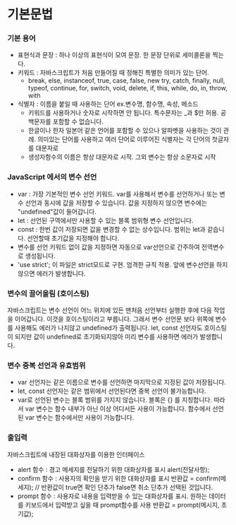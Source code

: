 # 기본문법

### 기본 용어
 - 표현식과 문장 : 하나 이상의 표현식이 모여 문장. 한 문장 단위로 세미콜론을 찍는다.
 - 키워드 : 자바스크립트가 처음 만들어질 때 정해진 특별한 의미가 있는 단어.  
   - break, else, instanceof, true, case, false, new try, catch, finally, null, typeof, continue, for, switch, void, delete, if, this, while, do, in, throw, with
 - 식별자 : 이름을 붙일 때 사용하는 단어 ex.변수명, 함수명, 속성, 메소드
   - 키워드를 사용하거나 숫자로 시작하면 안 됩니다. 특수문자는 _과 $만 허용. 공백문자를 포함할 수 없습니다.
   - 한글이나 한자 일본어 같은 언어를 포함할 수 있으나 알파벳을 사용하는 것이 관례. 의미있는 단어를 사용하고 여러 단어로 이루어진 식별자는 각 단어의 첫글자를 대문자로
   - 생성자함수의 이름은 항상 대문자로 시작. 그외 변수는 항상 소문자로 시작

### JavaScript 에서의 변수 선언
 - var : 가장 기본적인 변수 선언 키워드. var를 사용해서 변수를 선언하거나 또는 변수 선언과 동시에 값을 저장할 수 있습니다. 값을 지정하지 않으면 변수에는 "undefined"값이 들어갑니다.
 - let : 선언된 구역에서만 사용할 수 있는 블록 범위형 변수 선언입니다. 
 - const : 한번 값이 저장되면 값을 변경할 수 없는 상수입니다. 범위는 let과 같습니다. 선언할때 초기값을 지정해야 합니다. 
 - 변수를 선언 키워드 없이 값을 지정하면 자동으로 var선언으로 간주하여 전역변수로 생성됩니다.
 - 'use strict'; 이 파일은 strict모드로 구현. 엄격한 규칙 적용. 앞에 변수선언을 하지 않으면 에러가 발생합니다.

### 변수의 끌어올림 (호이스팅)
자바스크립트는 변수 선언이 어느 위치에 있든 맨처음 선언부터 실행한 후에 다음 작업을 이어갑니다. 이것을 호이스팅이라고 부릅니다. 그래서 변수 선언문 보다 위쪽에 변수를 사용해도 에러가 나지않고 undefined가 출력됩니다.
let, const 선언자도 호이스팅이 되지만 값이 undefined로 초기화되지않아 미리 변수를 사용하면 에러가 발생합니다. 

### 변수 중복 선언과 유효범위
 - var 선언자는 같은 이름으로 변수를 선언하면 마지막으로 지정된 값이 저장됩니다.
 - let, const 선언자는 같은 범위에서 선언된다면 중복 선언이 불가능합니다.
 - var로 선언된 변수는 블록 범위를 가지지 않습니다. 블록은 {} 를 지칭합니다. 따라서 var 변수는 함수 내부가 아닌 이상 어디서든 사용이 가능합니다. 함수에서 선언된 var 변수는 함수에서만 사용이 가능합니다.

### 출입력
자바스크립트에 내장된 대화상자를 이용한 인터페이스
 - alert 함수 : 경고 메세지를 전달하기 위한 대화상자를 표시
   alert(전달사항);
 - confirm 함수 : 사용자의 확인을 받기 위한 대화상자를 표시
   반환값 = confirm(메세지); // 반환값이 true면 확인 단추가 false면 취소 단추가 선택된 것입니다.
 - prompt 함수 : 사용자로 내용을 입력받을 수 있는 대화상자를 표시. 원하는 데이터를 키보드에서 입력받고 싶을 때 prompt함수를 사용
   반환값 = prompt(메시지, 초기값);


